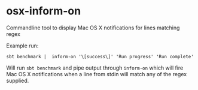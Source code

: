 # osx-inform-on
Commandline tool to display Mac OS X notifications for lines matching regex

Example run:

    sbt benchmark |  inform-on '\[success\]' 'Run progress' 'Run complete'

Will run `sbt benchmark` and pipe output through `inform-on` which
will fire Mac OS X notifications when a line from stdin will match any
of the regex supplied.
